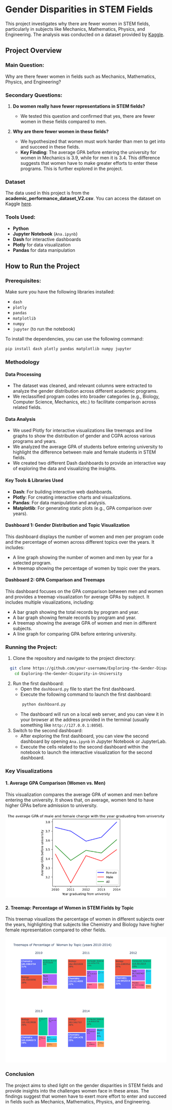 # Gender Disparities in STEM Fields

This project investigates why there are fewer women in STEM fields, particularly in subjects like Mechanics, Mathematics, Physics, and Engineering. The analysis was conducted on a dataset provided by [Kaggle](https://www.kaggle.com/datasets/krishnanshverma/academic-performance-of-university-student-dataset?resource=download).

## Project Overview

### Main Question:
Why are there fewer women in fields such as Mechanics, Mathematics, Physics, and Engineering?

### Secondary Questions:
1. **Do women really have fewer representations in STEM fields?**
    - We tested this question and confirmed that yes, there are fewer women in these fields compared to men.
    
2. **Why are there fewer women in these fields?**
    - We hypothesized that women must work harder than men to get into and succeed in these fields. 
    - **Key Finding**: The average GPA before entering the university for women in Mechanics is 3.9, while for men it is 3.4. This difference suggests that women have to make greater efforts to enter these programs. This is further explored in the project.

### Dataset
The data used in this project is from the **academic_performance_dataset_V2.csv**. You can access the dataset on Kaggle [here](https://www.kaggle.com/datasets/krishnanshverma/academic-performance-of-university-student-dataset?resource=download).

### Tools Used:
- **Python**
- **Jupyter Notebook** (`Ana.ipynb`)
- **Dash** for interactive dashboards
- **Plotly** for data visualization
- **Pandas** for data manipulation

## How to Run the Project

### Prerequisites:
Make sure you have the following libraries installed:
- `dash`
- `plotly`
- `pandas`
- `matplotlib`
- `numpy`
- `jupyter` (to run the notebook)

To install the dependencies, you can use the following command:

```bash
pip install dash plotly pandas matplotlib numpy jupyter
```
### Methodology

#### Data Processing
- The dataset was cleaned, and relevant columns were extracted to analyze the gender distribution across different academic programs.
- We reclassified program codes into broader categories (e.g., Biology, Computer Science, Mechanics, etc.) to facilitate comparison across related fields.

#### Data Analysis
- We used Plotly for interactive visualizations like treemaps and line graphs to show the distribution of gender and CGPA across various programs and years.
- We analyzed the average GPA of students before entering university to highlight the difference between male and female students in STEM fields.
- We created two different Dash dashboards to provide an interactive way of exploring the data and visualizing the insights.

#### Key Tools & Libraries Used
- **Dash**: For building interactive web dashboards.
- **Plotly**: For creating interactive charts and visualizations.
- **Pandas**: For data manipulation and analysis.
- **Matplotlib**: For generating static plots (e.g., GPA comparison over years).

#### Dashboard 1: Gender Distribution and Topic Visualization
This dashboard displays the number of women and men per program code and the percentage of women across different topics over the years.
It includes:
- A line graph showing the number of women and men by year for a selected program.
- A treemap showing the percentage of women by topic over the years.

#### Dashboard 2: GPA Comparison and Treemaps
This dashboard focuses on the GPA comparison between men and women and provides a treemap visualization for average GPAs by subject.
It includes multiple visualizations, including:
- A bar graph showing the total records by program and year.
- A bar graph showing female records by program and year.
- A treemap showing the average GPA of women and men in different subjects.
- A line graph for comparing GPA before entering university.

### Running the Project:
1. Clone the repository and navigate to the project directory:
```bash
  git clone https://github.com/your-username/Exploring-the-Gender-Disparity-in-University.git
    cd Exploring-the-Gender-Disparity-in-University

```
2. Run the first dashboard:
   - Open the `dashboard.py` file to start the first dashboard.
   - Execute the following command to launch the first dashboard:
    ```bash
        python dashboard.py
    ```
   - The dashboard will run on a local web server, and you can view it in your browser at the address provided in the terminal (usually something like `http://127.0.0.1:8050`).
3. Switch to the second dashboard:
   - After exploring the first dashboard, you can view the second dashboard by opening `Ana.ipynb` in Jupyter Notebook or JupyterLab.
   - Execute the cells related to the second dashboard within the notebook to launch the interactive visualization for the second dashboard.

### Key Visualizations

#### 1. Average GPA Comparison (Women vs. Men)
This visualization compares the average GPA of women and men before entering the university. It shows that, on average, women tend to have higher GPAs before admission to university.

![Average GPA Comparison (Women vs. Men)](avgGPA.png)

#### 2. Treemap: Percentage of Women in STEM Fields by Topic
This treemap visualizes the percentage of women in different subjects over the years, highlighting that subjects like Chemistry and Biology have higher female representation compared to other fields.

![Treemap: Percentage of Women in STEM Fields](treemaps_pwoman.png)

### Conclusion
The project aims to shed light on the gender disparities in STEM fields and provide insights into the challenges women face in these areas. The findings suggest that women have to exert more effort to enter and succeed in fields such as Mechanics, Mathematics, Physics, and Engineering.




